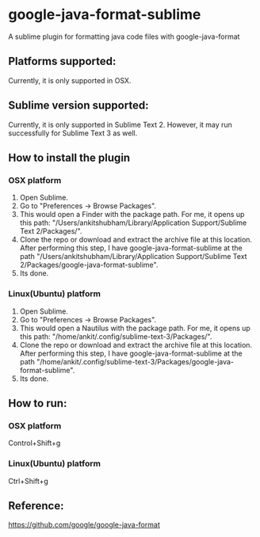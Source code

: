 # google-java-format-sublime
A sublime plugin for formatting java code files with google-java-format

## Platforms supported:
Currently, it is only supported in OSX.

## Sublime version supported:
Currently, it is only supported in Sublime Text 2. However, it may run successfully for Sublime Text 3 as well.

## How to install the plugin

### OSX platform
1. Open Sublime.
2. Go to "Preferences -> Browse Packages".
3. This would open a Finder with the package path. For me, it opens up this path: "/Users/ankitshubham/Library/Application Support/Sublime Text 2/Packages/".
4. Clone the repo or download and extract the archive file at this location. After performing this step, I have google-java-format-sublime at the path "/Users/ankitshubham/Library/Application Support/Sublime Text 2/Packages/google-java-format-sublime".
5. Its done.

### Linux(Ubuntu) platform
1. Open Sublime.
2. Go to "Preferences -> Browse Packages".
3. This would open a Nautilus with the package path. For me, it opens up this path: "/home/ankit/.config/sublime-text-3/Packages/".
4. Clone the repo or download and extract the archive file at this location. After performing this step, I have google-java-format-sublime at the path "/home/ankit/.config/sublime-text-3/Packages/google-java-format-sublime".
5. Its done.

## How to run:

### OSX platform
Control+Shift+g

### Linux(Ubuntu) platform
Ctrl+Shift+g

## Reference:
https://github.com/google/google-java-format
